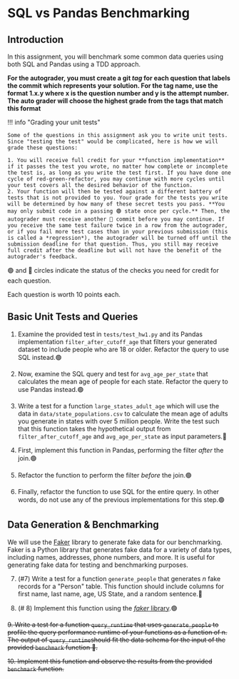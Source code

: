 # SQL vs Pandas Benchmarking

## Introduction

In this assignment, you will benchmark some common data queries using both SQL and Pandas using a TDD approach.


**For the autograder, you must create a git *tag* for each question that labels the commit which represents your solution. For the tag name, use the format 1.x.y where x is the question number and y is the attempt number. The auto grader will choose the highest grade from the tags that match this format**

!!! info "Grading your unit tests"

    Some of the questions in this assignment ask you to write unit tests. Since "testing the test" would be complicated, here is how we will grade these questions:

    1. You will receive full credit for your **function implementation** if it passes the test you wrote, no matter how complete or incomplete the test is, as long as you write the test first. If you have done one cycle of red-green-refactor, you may continue with more cycles until your test covers all the desired behavior of the function.
    2. Your function will then be tested against a different battery of tests that is not provided to you. Your grade for the tests you write will be determined by how many of these secret tests you pass. **You may only submit code in a passing 🟢 state once per cycle.** Then, the autograder must receive another 🔴 commit before you may continue. If you receive the same test failure twice in a row from the autograder, or if you fail more test cases than in your previous submission (this is called a *regression*), the autograder will be turned off until the submission deadline for that question. Thus, you still may receive full credit after the deadline but will not have the benefit of the autograder's feedback.

🟢 and 🔴 circles indicate the status of the checks you need for credit for each question.

Each question is worth 10 points each.

## Basic Unit Tests and Queries

1. Examine the provided test in `tests/test_hw1.py` and its Pandas implementation `filter_after_cutoff_age` that filters your generated dataset to include people who are 18 or older. Refactor the query to use SQL instead.🟢

2. Now, examine the SQL query and test for `avg_age_per_state` that calculates the mean age of people for each state. Refactor the query to use Pandas instead.🟢

3. Write a test for a function `large_states_adult_age` which will use the data in `data/state_populations.csv` to calculate the mean age of adults you generate in states with over 5 million people. Write the test such that this function takes the hypothetical output from `filter_after_cutoff_age` and `avg_age_per_state` as input parameters.🔴

4. First, implement this function in Pandas, performing the filter _after_ the join.🟢

5. Refactor the function to perform the filter _before_ the join.🟢

6. Finally, refactor the function to use SQL for the entire query. In other words, do not use any of the previous implementations for this step.🟢

## Data Generation & Benchmarking

We will use the [Faker](https://faker.readthedocs.io/en/master/) library to generate fake data for our benchmarking. Faker is a Python library that generates fake data for a variety of data types, including names, addresses, phone numbers, and more. It is useful for generating fake data for testing and benchmarking purposes.

7. (#7) Write a test for a function `generate_people` that generates _n_ fake records for a "Person" table. This function should include columns for first name, last name, age, US State, and a random sentence.🔴

8. (# 8) Implement this function using the [_faker_ library](https://faker.readthedocs.io/en/master/).🟢

~~9. Write a test for a function `query_runtime` that uses `generate_people` to profile the query performance runtime of your functions as a function of n. The output of `query_runtime`should fit the data schema for the input of the provided `benchmark` function 🔴.~~

~~10. Implement this function and observe the results from the provided `benchmark` function.~~
